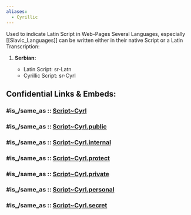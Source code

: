 ```yaml
---
aliases:
  - Cyrillic
---
```


Used to indicate Latin Script in Web-Pages 
Several Languages, especially [[Slavic_Languages]] can be written either in their native Script or a Latin Transcription: 

1. **Serbian:**
    
    - Latin Script: sr-Latn
    - Cyrillic Script: sr-Cyrl


## Confidential Links & Embeds: 

### #is_/same_as :: [Script~Cyrl](/_Standards/Language/Scripts/Script~Cyrl.md) 

### #is_/same_as :: [Script~Cyrl.public](/_public/Language/Scripts/Script~Cyrl.public.md) 

### #is_/same_as :: [Script~Cyrl.internal](/_internal/Language/Scripts/Script~Cyrl.internal.md) 

### #is_/same_as :: [Script~Cyrl.protect](/_protect/Language/Scripts/Script~Cyrl.protect.md) 

### #is_/same_as :: [Script~Cyrl.private](/_private/Language/Scripts/Script~Cyrl.private.md) 

### #is_/same_as :: [Script~Cyrl.personal](/_personal/Language/Scripts/Script~Cyrl.personal.md) 

### #is_/same_as :: [Script~Cyrl.secret](/_secret/Language/Scripts/Script~Cyrl.secret.md)

